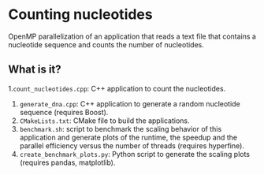# Counting nucleotides

OpenMP parallelization of an application that reads a text file
that contains a nucleotide sequence and counts the number of
nucleotides.


## What is it?

1.`count_nucleotides.cpp`: C++ application to count the nucleotides.
1. `generate_dna.cpp`: C++ application to generate a random nucleotide
   sequence (requires Boost).
1. `CMakeLists.txt`: CMake file to build the applications.
1. `benchmark.sh`: script to benchmark the scaling behavior of this
   application and generate plots of the runtime, the speedup and the
   parallel efficiency versus the number of threads (requires hyperfine).
1. `create_benchmark_plots.py`: Python script to generate the scaling
   plots (requires pandas, matplotlib).
